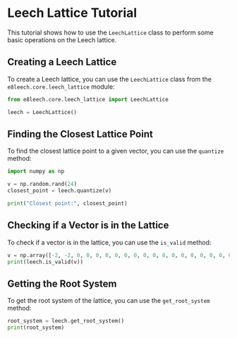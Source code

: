 # Leech Lattice Tutorial

This tutorial shows how to use the `LeechLattice` class to perform some basic operations on the Leech lattice.

## Creating a Leech Lattice

To create a Leech lattice, you can use the `LeechLattice` class from the `e8leech.core.leech_lattice` module:

```python
from e8leech.core.leech_lattice import LeechLattice

leech = LeechLattice()
```

## Finding the Closest Lattice Point

To find the closest lattice point to a given vector, you can use the `quantize` method:

```python
import numpy as np

v = np.random.rand(24)
closest_point = leech.quantize(v)

print("Closest point:", closest_point)
```

## Checking if a Vector is in the Lattice

To check if a vector is in the lattice, you can use the `is_valid` method:

```python
v = np.array([-2, -2, 0, 0, 0, 0, 0, 0, 0, 0, 0, 0, 0, 0, 0, 0, 0, 0, 0, 0, 0, 0, 0, 0]) / np.sqrt(8)
print(leech.is_valid(v))
```

## Getting the Root System

To get the root system of the lattice, you can use the `get_root_system` method:

```python
root_system = leech.get_root_system()
print(root_system)
```
